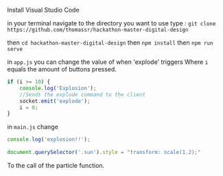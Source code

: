 Install Visual Studio Code

in your terminal navigate to the directory you want to use
type : `git clone https://github.com/thomassr/hackathon-master-digital-design`

then `cd hackathon-master-digital-design`
then `npm install`
then `npm run serve`

in `app.js` you can change the value of when 'explode' triggers
Where `i` equals the amount of buttons pressed.
```javascript
if (i >= 10) {
    console.log('Explosion');
    //Sends the explode command to the client
    socket.emit('explode');
    i = 0;
}
```

in `main.js` change 	
```javascript
console.log('explosion!!');
	
document.querySelector('.sun').style = "transform: scale(1.2);"
```

To the call of the particle function.
